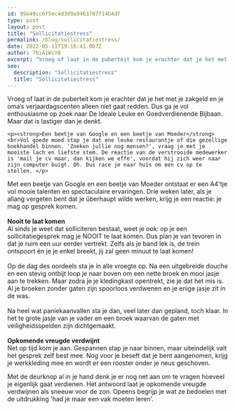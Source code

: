 ```yaml
---
id: 09e49cc6f5ec4d3d9a9463707f14b4df
type: post
layout: post
title: "Sollicitatiestress"
permalink: /blog/sollicitatiestress/
date: 2022-05-11T19:16:41.067Z
author: 7biA1WiYB
excerpt: "Vroeg of laat in de puberteit kom je erachter dat je het met je zakgeld en je oma’s verjaardagscenten alleen niet gaat redden. Dus ga je vol enthousiasme op zoek naar De Ideale Leuke en Goedverdienende Bijbaan. Maar dat is lastiger dan je denkt.  "
seo:
  description: "Sollicitatiestress"
  title: "Sollicitatiestress"
---
```

Vroeg of laat in de puberteit kom je erachter dat je het met je zakgeld en je oma’s verjaardagscenten alleen niet gaat redden. Dus ga je vol enthousiasme op zoek naar De Ideale Leuke en Goedverdienende Bijbaan. Maar dat is lastiger dan je denkt.  

    <p><strong>Een beetje van Google en een beetje van Moeder</strong><br>Vol goede moed stap je dat ene leuke restaurantje of die gezellige boekhandel binnen. 'Zoeken jullie nog mensen?', vraag je met je mooiste lach en liefste stem. De reactie van de verstrooide medewerker is 'mail je cv maar, dan kijken we effe', voordat hij zich weer naar zijn computer buigt. Oh. Dus race je naar huis om een cv op te stellen. </p>
<p>Met een beetje van Google en een beetje van Moeder ontstaat er een A4'tje vol mooie talenten en spectaculaire ervaringen. Drie weken later, als je allang vergeten bent dat je überhaupt wilde werken, krijg je een reactie: je mag op gesprek komen.<br><br><strong>Nooit te laat komen</strong><br>Al sinds je weet dat solliciteren bestaat, weet je ook: op je een sollicitatiegesprek mag je NOOIT te laat komen. Dus plan je van tevoren in dat je ruim een uur eerder vertrekt. Zelfs als je band lek is, de trein ontspoort én je je enkel breekt, jij zal geen minuut te laat komen!<br><br>Op de dag des oordeels sta je in alle vroegte op. Na een uitgebreide douche en een stevig ontbijt loop je naar boven om een nette broek en mooi jasje aan te trekken. Maar zodra je je kledingkast opentrekt, zie je dat het mis is. Al je broeken zonder gaten zijn spoorloos verdwenen en je enige jasje zit in de was.<br><br>​Na heel wat paniekaanvallen sta je dan, veel later dan gepland, toch klaar. In het te grote jasje van je vader en een broek waarvan de gaten met veiligheidsspelden zijn dichtgemaakt.<br><br><strong>Opkomende vreugde verdwijnt</strong><br>Net op tijd kom je aan. Gespannen stap je naar binnen, maar uiteindelijk valt het gesprek zelf best mee. Nog voor je beseft dat je bent aangenomen, krijg je werkkleding mee en wordt er een rooster onder je neus geschoven. </p>
<p>Met de deurknop al in je hand denk je er nog net aan om te vragen hoeveel je eigenlijk gaat verdienen. Het antwoord laat je opkomende vreugde verdwijnen als sneeuw voor de zon. Opeens begrijp je wat ze bedoelen met de uitdrukking 'had je maar een vak moeten leren'.</p>  
